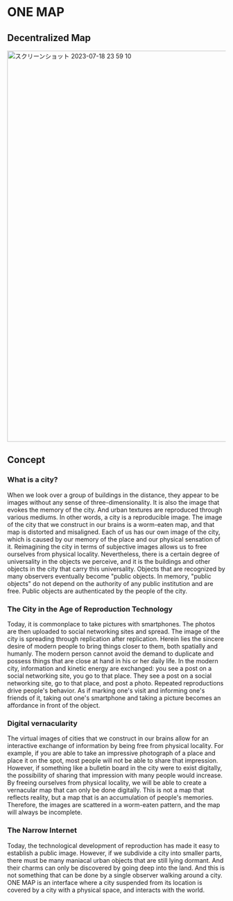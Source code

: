 # ONE MAP
## Decentralized Map

<img width="900" alt="スクリーンショット 2023-07-18 23 59 10" src="https://github.com/0xalty/ONEMAP/assets/129202655/2d36da84-08a3-4ca5-9fe8-b03466dc9e5b">


## Concept

### What is a city?

When we look over a group of buildings in the distance, they appear to be images without any sense of three-dimensionality. It is also the image that evokes the memory of the city. And urban textures are reproduced through various mediums. In other words, a city is a reproducible image.
The image of the city that we construct in our brains is a worm-eaten map, and that map is distorted and misaligned. Each of us has our own image of the city, which is caused by our memory of the place and our physical sensation of it. Reimagining the city in terms of subjective images allows us to free ourselves from physical locality. Nevertheless, there is a certain degree of universality in the objects we perceive, and it is the buildings and other objects in the city that carry this universality. Objects that are recognized by many observers eventually become "public objects. In memory, "public objects" do not depend on the authority of any public institution and are free. Public objects are authenticated by the people of the city.

### The City in the Age of Reproduction Technology

Today, it is commonplace to take pictures with smartphones. The photos are then uploaded to social networking sites and spread. The image of the city is spreading through replication after replication. Herein lies the sincere desire of modern people to bring things closer to them, both spatially and humanly. The modern person cannot avoid the demand to duplicate and possess things that are close at hand in his or her daily life. In the modern city, information and kinetic energy are exchanged: you see a post on a social networking site, you go to that place. They see a post on a social networking site, go to that place, and post a photo. Repeated reproductions drive people's behavior. As if marking one's visit and informing one's friends of it, taking out one's smartphone and taking a picture becomes an affordance in front of the object.

### Digital vernacularity

The virtual images of cities that we construct in our brains allow for an interactive exchange of information by being free from physical locality. For example, if you are able to take an impressive photograph of a place and place it on the spot, most people will not be able to share that impression. However, if something like a bulletin board in the city were to exist digitally, the possibility of sharing that impression with many people would increase. By freeing ourselves from physical locality, we will be able to create a vernacular map that can only be done digitally. This is not a map that reflects reality, but a map that is an accumulation of people's memories. Therefore, the images are scattered in a worm-eaten pattern, and the map will always be incomplete.

### The Narrow Internet

Today, the technological development of reproduction has made it easy to establish a public image. However, if we subdivide a city into smaller parts, there must be many maniacal urban objects that are still lying dormant. And their charms can only be discovered by going deep into the land. And this is not something that can be done by a single observer walking around a city. ONE MAP is an interface where a city suspended from its location is covered by a city with a physical space, and interacts with the world.

